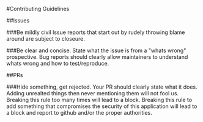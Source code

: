 #Contributing Guidelines

##Issues

###Be mildly civil
Issue reports that start out by rudely throwing blame around are subject to closeure.

###Be clear and concise.
State what the issue is from a "whats wrong" prospective.
Bug reports should clearly allow maintainers to understand whats wrong and how to test/reproduce.

##PRs

###Hide something, get rejected.
Your PR should clearly state what it does. Adding unrealted things then never mentioning them will not fool us.
Breaking this rule too many times will lead to a block.
Breaking this rule to add something that compromises the security of this application will lead to a block and report to github and/or the proper authorities.

